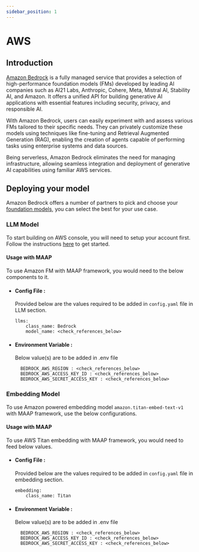 ```yaml
---
sidebar_position: 1
---
```


# AWS

## Introduction
[Amazon Bedrock](https://aws.amazon.com/bedrock/) is a fully managed service that provides a selection of high-performance foundation models (FMs) developed by leading AI companies such as AI21 Labs, Anthropic, Cohere, Meta, Mistral AI, Stability AI, and Amazon. It offers a unified API for building generative AI applications with essential features including security, privacy, and responsible AI.

With Amazon Bedrock, users can easily experiment with and assess various FMs tailored to their specific needs. They can privately customize these models using techniques like fine-tuning and Retrieval Augmented Generation (RAG), enabling the creation of agents capable of performing tasks using enterprise systems and data sources.

Being serverless, Amazon Bedrock eliminates the need for managing infrastructure, allowing seamless integration and deployment of generative AI capabilities using familiar AWS services.


## Deploying your model
Amazon Bedrock offers a number of partners to pick and choose your [foundation models](https://docs.aws.amazon.com/bedrock/latest/userguide/models-supported.html), you can select the best for your use case.


### LLM Model
To start building on AWS console, you will need to setup your account first. Follow the instructions [here](https://docs.aws.amazon.com/bedrock/latest/userguide/setting-up.html) to get started.


#### Usage with MAAP
To use Amazon FM with MAAP framework, you would need to the below components to it.

- #### Config File :
  Provided below are the values required to be added in `config.yaml` file in LLM section.
  ```
  llms:
      class_name: Bedrock
      model_name: <check_references_below>
  ```
- #### Environment Variable :
  Below value(s) are to be added in .env file

  ```
    BEDROCK_AWS_REGION : <check_references_below>
    BEDROCK_AWS_ACCESS_KEY_ID : <check_references_below>
    BEDROCK_AWS_SECRET_ACCESS_KEY : <check_references_below>
  ```


### Embedding Model

To use Amazon powered embedding model `amazon.titan-embed-text-v1` with MAAP framework, use the below configurations.

#### Usage with MAAP
To use AWS Titan embedding with MAAP framework, you would need to feed below values.

- #### Config File :
  Provided below are the values required to be added in `config.yaml` file in embedding section.

  ```
  embedding:
      class_name: Titan
  ```

- #### Environment Variable :
  Below value(s) are to be added in .env file

  ```
    BEDROCK_AWS_REGION : <check_references_below>
    BEDROCK_AWS_ACCESS_KEY_ID : <check_references_below>
    BEDROCK_AWS_SECRET_ACCESS_KEY : <check_references_below>
  ```



